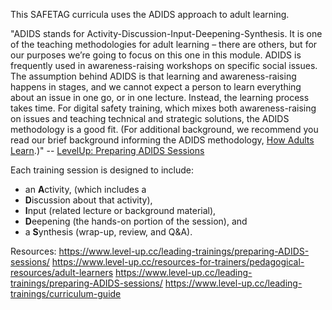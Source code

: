 This SAFETAG curricula uses the ADIDS approach to adult learning. 

"ADIDS stands for Activity-Discussion-Input-Deepening-Synthesis. It is one of the teaching methodologies for adult learning – there are others, but for our purposes we’re going to focus on this one in this module. ADIDS is frequently used in awareness-raising workshops on specific social issues. The assumption behind ADIDS is that learning and awareness-raising happens in stages, and we cannot expect a person to learn everything about an issue in one go, or in one lecture. Instead, the learning process takes time. For digital safety training, which mixes both awareness-raising on issues and teaching technical and strategic solutions, the ADIDS methodology is a good fit. (For additional background, we recommend you read our brief background informing the ADIDS methodology, [How Adults Learn](https://www.level-up.cc/resources-for-trainers/pedagogical-resources/adult-learners).)" -- [LevelUp: Preparing ADIDS Sessions](https://www.level-up.cc/leading-trainings/preparing-ADIDS-sessions/)

Each training session is designed to include:

  * an **A**ctivity, (which includes a 
  * **D**iscussion about that activity),
  * **I**nput (related lecture or background material),
  * **D**eepening (the hands-on portion of the session), and
  * a **S**ynthesis (wrap-up, review, and Q&A).

Resources:
https://www.level-up.cc/leading-trainings/preparing-ADIDS-sessions/
https://www.level-up.cc/resources-for-trainers/pedagogical-resources/adult-learners
https://www.level-up.cc/leading-trainings/preparing-ADIDS-sessions/
https://www.level-up.cc/leading-trainings/curriculum-guide

